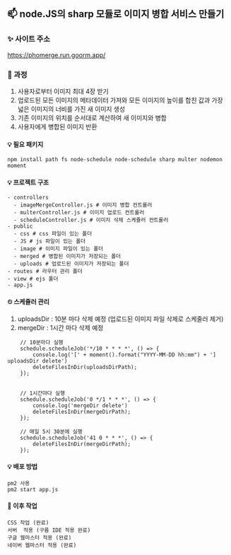 ## 📫 node.JS의 sharp 모듈로 이미지 병합 서비스 만들기

### ✨ 사이트 주소
https://phomerge.run.goorm.app/

### 📌 과정
1. 사용자로부터 이미지 최대 4장 받기
2. 업로드된 모든 이미지의 메타데이터 가져와 모든 이미지의 높이를 합친 값과 가장 넓은 이미지의 너비를 가진 새 이미지 생성
3. 기존 이미지의 위치를 순서대로 계산하여 새 이미지와 병합
4. 사용자에게 병합된 이미지 반환

#### 💡 필요 패키지
```
npm install path fs node-schedule node-schedule sharp multer nodemon moment
```
#### 💡 프로젝트 구조
```
- controllers
  - imageMergeController.js # 이미지 병합 컨트롤러
  - multerController.js # 이미지 업로드 컨트롤러
  - scheduleController.js # 이미지 삭제 스케쥴러 컨트롤러
- public
  - css # css 파일이 있는 폴더
  - JS # js 파일이 있는 폴더
  - image # 이미지 파일이 있는 폴더
  - merged # 병합된 이미지가 저장되는 폴더
  - uploads # 업로드된 이미지가 저장되는 폴더
- routes # 라우터 관리 폴더
- view # ejs 폴더
- app.js
```

#### ⏲ 스케쥴러 관리
1. uploadsDir : 10분 마다 삭제 예정 (업로드된 이미지 파일 삭제로 스케줄러 제거)
2. mergeDir : 1시간 마다 삭제 예정
```
    // 10분마다 실행
    schedule.scheduleJob('*/10 * * * *', () => {
        console.log('[' + moment().format("YYYY-MM-DD hh:mm") + '] uploadsDir delete')
        deleteFilesInDir(uploadsDirPath);
    });


    // 1시간마다 실행
    schedule.scheduleJob('0 */1 * * *', () => {
        console.log('mergeDir delete')
        deleteFilesInDir(mergeDirPath);
    });

    // 매일 5시 30분에 실행
    schedule.scheduleJob('41 0 * * *', () => {
        deleteFilesInDir(mergeDirPath);
    });
```


#### 💡 배포 방법
```
pm2 사용
pm2 start app.js
```

#### 💬 이후 작업
```
CSS 작업 (완료)
서버  적용 (구름 IDE 적용 완료)
구글 웹마스터 적용 (완료)
네이버 웹마스터 적용 (완료)
```
